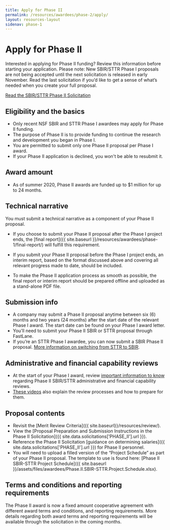 ```yaml
---
title: Apply for Phase II
permalink: /resources/awardees/phase-2/apply/
layout: resources-layout
sidenav: phase-1
---
```


# Apply for Phase II

Interested in applying for Phase II funding? Review this information before starting your application. Please note: New SBIR/STTR Phase I proposals are not being accepted until the next solicitation is released in early November. Read the last solicitation if you’d like to get a sense of what’s needed when you create your full proposal.

<a class="usa-button usa-button-primary button-arrow" href="{{ site.data.solicitations['PHASE_II'].url }}">
  Read the SBIR/STTR Phase II Solicitation</a>

## Eligibility and the basics

- Only recent NSF SBIR and STTR Phase I awardees may apply for Phase II funding.
- The purpose of Phase II is to provide funding to continue the research and development you began in Phase I.
- You are permitted to submit only one Phase II proposal per Phase I award.
- If your Phase II application is declined, you won't be able to resubmit it.

## Award amount 

- As of summer 2020, Phase II awards are funded up to $1 million for up to 24 months.

## Technical narrative 

You must submit a technical narrative as a component of your Phase II proposal.  

- If you choose to submit your Phase II proposal after the Phase I project ends, the [final report]({{ site.baseurl }}/resources/awardees/phase-1/final-report/) will fulfill this requirement.  

- If you submit your Phase II proposal before the Phase I project ends, an interim report, based on the format discussed above and covering all relevant progress made to date, should be included.  

- To make the Phase II application process as smooth as possible, the final report or interim report should be prepared offline and uploaded as a stand-alone PDF file.  

## Submission info

- A company may submit a Phase II proposal anytime between six (6) months and two years (24 months) after the start date of the relevant Phase I award. The start date can be found on your Phase I award letter.
- You’ll need to submit your Phase II SBIR or STTR proposal through FastLane.
- If you’re an STTR Phase I awardee, you can now submit a SBIR Phase II proposal. [More information on switching from STTR to SBIR](http://www.nsf.gov/publications/pub_summ.jsp?ods_key=nsf14103).

## Administrative and financial capability reviews

- At the start of your Phase I award, review [important information to know](http://www.nsf.gov/bfa/dias/caar/sbirrev.jsp) regarding Phase II SBIR/STTR administrative and financial capability reviews.
- [These videos](https://www.youtube.com/playlist?list=PLGhBP1C7iCOmI1p5UtqYCXzmUL9SzSApv) also explain the review processes and how to prepare for them.

## Proposal contents

- Revisit the [Merit Review Criteria]({{ site.baseurl}}/resources/review/).
- View the [Proposal Preparation and Submission Instructions in the Phase II Solicitation]({{ site.data.solicitations['PHASE_II'].url }}).
- Reference the Phase II Solicitation [guidance on determining salaries]({{ site.data.solicitations['PHASE_II'].url }}) for Phase II personnel.
- You will need to upload a filled version of the “Project Schedule” as part of your Phase II proposal.  The template to use is found here: [Phase II SBIR-STTR Project Schedule]({{ site.baseurl }}/assets/files/awardees/Phase.II.SBIR-STTR.Project.Schedule.xlsx).

## Terms and conditions and reporting requirements

The Phase II award is now a fixed amount cooperative agreement with different award terms and conditions, and reporting requirements. More details regarding both award terms and reporting requirements will be available through the solicitation in the coming months.   


